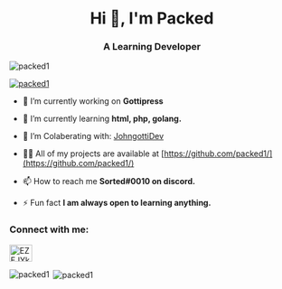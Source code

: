 <h1 align="center">Hi 👋, I'm Packed</h1>
<h3 align="center">A Learning Developer</h3>

<p align="left"> <img src="https://komarev.com/ghpvc/?username=packed1&label=Profile%20views&color=0e75b6&style=flat" alt="packed1" /> </p>

<p align="left"> <a href="https://github.com/ryo-ma/github-profile-trophy"><img src="https://github-profile-trophy.vercel.app/?username=packed1" alt="packed1" /></a> </p>

- 🔭 I’m currently working on **Gottipress**

- 🌱 I’m currently learning **html, php, golang.**

- 👯 I’m Colaberating with: [JohngottiDev](https://github.com/JohngottiDev/)

- 👨‍💻 All of my projects are available at [https://github.com/packed1/](https://github.com/packed1/)

- 📫 How to reach me **Sorted#0010 on discord.**

- ⚡ Fun fact **I am always open to learning anything.**

<h3 align="left">Connect with me:</h3>
<p align="left">
<a href="https://discord.gg/EZEJYkhhdf" target="blank"><img align="center" src="https://raw.githubusercontent.com/rahuldkjain/github-profile-readme-generator/master/src/images/icons/Social/discord.svg" alt="EZEJYkhhdf" height="30" width="40" /></a>
</p>

<p><img align="left" src="https://github-readme-stats.vercel.app/api/top-langs?username=packed1&show_icons=true&locale=en&layout=compact" alt="packed1" /></p>

<p>&nbsp;<img align="center" src="https://github-readme-stats.vercel.app/api?username=packed1&show_icons=true&theme=dark&locale=en" alt="packed1" /></p>

